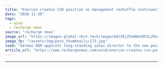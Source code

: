 ```yaml
---
title: "Enercon creates CSO position as management reshuffle continues"
date: "2020-11-30"
tags: 
  - wind
  - recharge news
source: "recharge news"
image_url: "https://images-global.nhst.tech/image/b0JIRjZVeHBaV05SLzMxdnUrYTAwLzUwVmV1M0F4N090VDRRbWlPUW9Vdz0=/nhst/binary/f38c6de8cd80b75791e3941b16431840"
image_fp: "/assets/img/post_thumbnails/173.jpg"
lead: "German OEM appoints long-standing sales director to the new position aimed at raising its international sales profile"
article_url: "https://www.rechargenews.com/wind/enercon-creates-cso-position-as-management-reshuffle-continues/2-1-921400"
---
```


---
